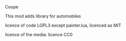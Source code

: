 Coupe

This mod adds library for automobiles

licence of code
LGPL3
except painter.lua, licenced as MIT

licence of the media:
licence CC0

